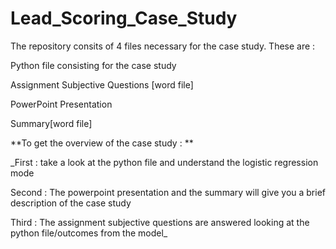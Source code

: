 # Lead_Scoring_Case_Study

The repository consits of 4 files necessary for the case study. These are :

Python file consisting for the case study

Assignment Subjective Questions [word file] 

PowerPoint Presentation


Summary[word file] 

**To get the overview of the case study :
**

_First : take a look at the python file and understand the logistic regression mode

Second : The powerpoint presentation and the summary will give you a brief description of the case study

Third : The assignment subjective questions are answered looking at the python file/outcomes from the model_
